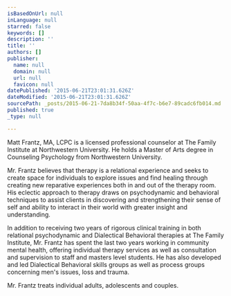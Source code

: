 ```yaml
---
isBasedOnUrl: null
inLanguage: null
starred: false
keywords: []
description: ''
title: ''
authors: []
publisher:
  name: null
  domain: null
  url: null
  favicon: null
datePublished: '2015-06-21T23:01:31.626Z'
dateModified: '2015-06-21T23:01:31.626Z'
sourcePath: _posts/2015-06-21-7da8b34f-50aa-4f7c-b6e7-89cadc6fb014.md
published: true
_type: null

---
```

Matt Frantz, MA, LCPC is a licensed
professional counselor at The Family Institute at Northwestern University. He
holds a Master of Arts degree in Counseling Psychology from Northwestern
University.

Mr. Frantz believes that therapy is a
relational experience and seeks to create space for individuals to explore
issues and find healing through creating new reparative experiences both in and
out of the therapy room. His eclectic approach to therapy draws on
psychodynamic and behavioral techniques to assist clients in discovering and
strengthening their sense of self and ability to interact in their world with
greater insight and understanding.

In
addition to receiving two years of rigorous clinical training in both
relational psychodynamic and Dialectical Behavioral therapies at The Family
Institute, Mr. Frantz has spent the last two years working in community mental
health, offering individual therapy services as well as consultation and
supervision to staff and masters level students. He has also developed and led
Dialectical Behavioral skills groups as well as process groups concerning men's
issues, loss and trauma.

Mr.
Frantz treats individual adults, adolescents and couples.